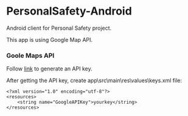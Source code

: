 ﻿# PersonalSafety-Android

Android client for Personal Safety project.

This app is using Google Map API. 

### Goole Maps API
Follow [link](https://developers.google.com/maps/documentation/android-sdk/signup) to generate an API key.

After getting the API key, create app\src\main\res\values\keys.xml file:
~~~
<?xml version="1.0" encoding="utf-8"?>
<resources>
    <string name="GoogleAPIKey">yourkey</string>
</resources>
~~~




